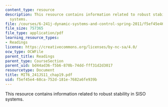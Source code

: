 ```yaml
---
content_type: resource
description: This resource contains information related to robust stability in SISO
  systems.
file: /courses/6-241j-dynamic-systems-and-control-spring-2011/f5ef45e468ca752d181e7682a6fe939b_MIT6_241JS11_chap19.pdf
file_size: 757365
file_type: application/pdf
learning_resource_types:
- Readings
license: https://creativecommons.org/licenses/by-nc-sa/4.0/
ocw_type: OCWFile
parent_title: Readings
parent_type: CourseSection
parent_uid: bd44ad36-f5b6-870b-74dd-fff31d2d3017
resourcetype: Document
title: MIT6_241JS11_chap19.pdf
uid: f5ef45e4-68ca-752d-181e-7682a6fe939b
---
```

This resource contains information related to robust stability in SISO systems.